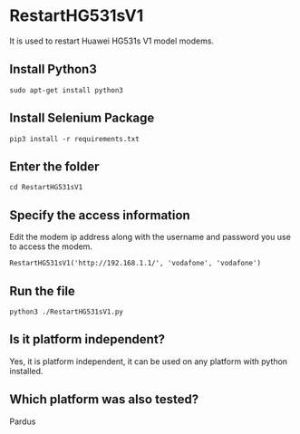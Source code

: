 # RestartHG531sV1
It is used to restart Huawei HG531s V1 model modems.

## Install Python3

    sudo apt-get install python3

## Install Selenium Package

    pip3 install -r requirements.txt

## Enter the folder

    cd RestartHG531sV1

## Specify the access information

Edit the modem ip address along with the username and password you use to access the modem.

    RestartHG531sV1('http://192.168.1.1/', 'vodafone', 'vodafone')

## Run the file

    python3 ./RestartHG531sV1.py

## Is it platform independent?

Yes, it is platform independent, it can be used on any platform with python installed.

## Which platform was also tested?

Pardus
